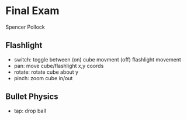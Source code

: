 # Final Exam
Spencer Pollock

## Flashlight
- switch: toggle between (on) cube movment (off) flashlight movement
- pan: move cube/flashlight x,y coords
- rotate: rotate cube about y
- pinch: zoom cube in/out

## Bullet Physics
- tap: drop ball
